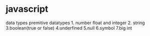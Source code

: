 # javascript



data types
  premitive datatypes
     1. number float and integer
     2. string
     3.boolean(true or false)
     4.underfined
     5.null
     6.symbol
     7.big int
